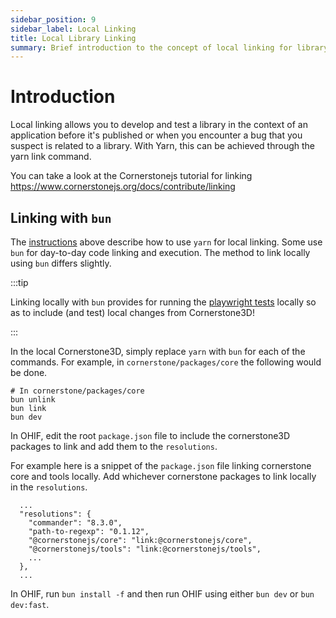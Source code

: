 ```yaml
---
sidebar_position: 9
sidebar_label: Local Linking
title: Local Library Linking
summary: Brief introduction to the concept of local linking for library development in OHIF, explaining how to test libraries in application context before publishing, with reference to Cornerstonejs linking documentation.
---
```


# Introduction

Local linking allows you to develop and test a library in the context of an application before it's published or when you encounter
a bug that you suspect is related to a library. With Yarn, this can be achieved through the yarn link command.

You can take a look at the Cornerstonejs tutorial for linking https://www.cornerstonejs.org/docs/contribute/linking

## Linking with `bun`

The [instructions](#introduction) above describe how to use `yarn` for local linking. Some use `bun` for day-to-day
code linking and execution. The method to link locally using `bun` differs slightly.

:::tip

Linking locally with `bun` provides for running the [playwright tests](./playwright-testing.md) locally so as to include (and test) local changes from Cornerstone3D!

:::

In the local Cornerstone3D, simply replace `yarn` with `bun` for each of the commands. For example, in `cornerstone/packages/core` the following would be done.

```
# In cornerstone/packages/core
bun unlink
bun link
bun dev
```

In OHIF, edit the root `package.json` file to include the cornerstone3D packages to link and add them to the `resolutions`.

For example here is a snippet of the `package.json` file linking cornerstone core and tools locally. Add whichever
cornerstone packages to link locally in the `resolutions`.

```
  ...
  "resolutions": {
    "commander": "8.3.0",
    "path-to-regexp": "0.1.12",
    "@cornerstonejs/core": "link:@cornerstonejs/core",
    "@cornerstonejs/tools": "link:@cornerstonejs/tools",
    ...
  },
  ...
```

In OHIF, run `bun install -f` and then run OHIF using either `bun dev` or `bun dev:fast`.
